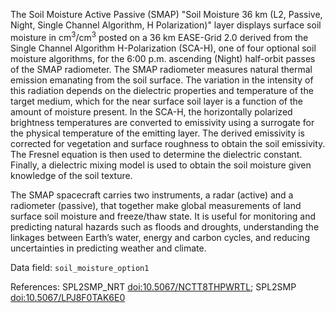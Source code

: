 The Soil Moisture Active Passive (SMAP) "Soil Moisture 36 km (L2, Passive, Night, Single Channel Algorithm, H Polarization)" layer displays surface soil moisture in cm<sup>3</sup>/cm<sup>3</sup> posted on a 36 km EASE-Grid 2.0 derived from the Single Channel Algorithm H-Polarization (SCA-H), one of four optional soil moisture algorithms, for the 6:00 p.m. ascending (Night) half-orbit passes of the SMAP radiometer. The SMAP radiometer measures natural thermal emission emanating from the soil surface. The variation in the intensity of this radiation depends on the dielectric properties and temperature of the target medium, which for the near surface soil layer is a function of the amount of moisture present. In the SCA-H, the horizontally polarized brightness temperatures are converted to emissivity using a surrogate for the physical temperature of the emitting layer. The derived emissivity is corrected for vegetation and surface roughness to obtain the soil emissivity. The Fresnel equation is then used to determine the dielectric constant. Finally, a dielectric mixing model is used to obtain the soil moisture given knowledge of the soil texture.

The SMAP spacecraft carries two instruments, a radar (active) and a radiometer (passive), that together make global measurements of land surface soil moisture and freeze/thaw state. It is useful for monitoring and predicting natural hazards such as floods and droughts, understanding the linkages between Earth’s water, energy and carbon cycles, and reducing uncertainties in predicting weather and climate.

Data field: `soil_moisture_option1`

References: SPL2SMP_NRT [doi:10.5067/NCTT8THPWRTL](https://doi.org/10.5067/NCTT8THPWRTL); SPL2SMP [doi:10.5067/LPJ8F0TAK6E0](https://doi.org/10.5067/LPJ8F0TAK6E0)



